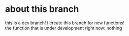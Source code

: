 # about this branch

this is a dev branch! i create this branch for new functions!\
the function that is under development right now: nothing
